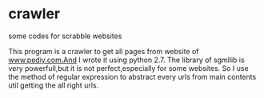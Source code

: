 crawler
=======

some codes for scrabble websites

This program is a crawler to get  all pages from website of www.pediy.com.And I wrote it using python 2.7.
The library of sgmllib is very powerfull,but it is not perfect,especially for some websites. 
So I use the method of regular expression to abstract every urls from main contents util getting the all right urls. 
